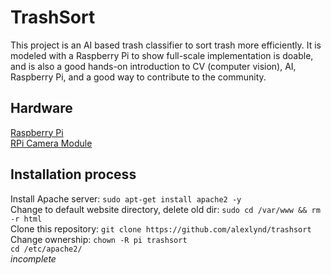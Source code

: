 # TrashSort
This project is an AI based trash classifier to sort trash more efficiently.  It is modeled with a Raspberry Pi to show full-scale implementation is doable, and is also a good hands-on introduction to CV (computer vision), AI, Raspberry Pi, and a good way to contribute to the community.
##  Hardware
[Raspberry Pi]()  
[RPi Camera Module]() 
## Installation process
Install Apache server: `sudo apt-get install apache2 -y`  
Change to default website directory, delete old dir: `sudo cd /var/www && rm -r html`   
Clone this repository: `git clone https://github.com/alexlynd/trashsort`  
Change ownership: `chown -R pi trashsort`  
`cd /etc/apache2/`  
*incomplete*  
